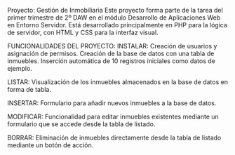 Proyecto: Gestión de Inmobiliaria
Este proyecto forma parte de la tarea del primer trimestre de 2º DAW en el módulo Desarrollo de Aplicaciones Web en Entorno Servidor. 
Está desarrollado principalmente en PHP para la lógica de servidor, con HTML y CSS para la interfaz visual.

FUNCIONALIDADES DEL PROYECTO:
INSTALAR:
Creación de usuarios y asignación de permisos.
Creación de la base de datos con una tabla de inmuebles.
Inserción automática de 10 registros iniciales como datos de ejemplo.

LISTAR:
Visualización de los inmuebles almacenados en la base de datos en forma de tabla.

INSERTAR:
Formulario para añadir nuevos inmuebles a la base de datos.

MODIFICAR:
Funcionalidad para editar inmuebles existentes mediante un formulario que se accede desde la tabla de listado.

BORRAR:
Eliminación de inmuebles directamente desde la tabla de listado mediante un botón de acción.
